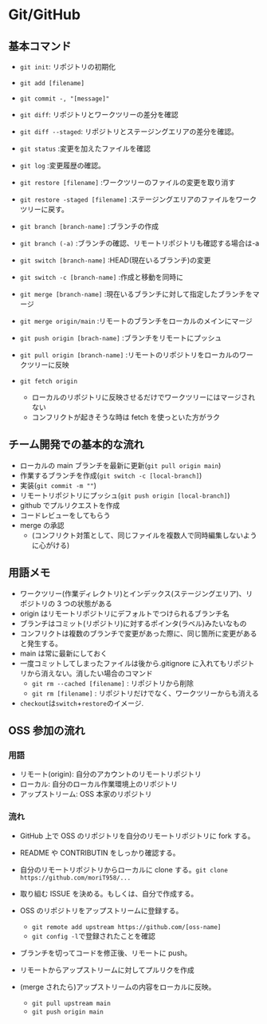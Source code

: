 # Git/GitHub

## 基本コマンド

- `git init`: リポジトリの初期化
- `git add [filename]`
- `git commit -, "[message]"`
- `git diff`: リポジトリとワークツリーの差分を確認
- `git diff --staged`: リポジトリとステージングエリアの差分を確認。
- `git status` :変更を加えたファイルを確認
- `git log` :変更履歴の確認。
- `git restore [filename]` :ワークツリーのファイルの変更を取り消す
- `git restore -staged [filename]` :ステージングエリアのファイルをワークツリーに戻す。
- `git branch [branch-name]` :ブランチの作成
- `git branch (-a)` :ブランチの確認、リモートリポジトリも確認する場合は-a
- `git switch [branch-name]` :HEAD(現在いるブランチ)の変更
- `git switch -c [branch-name]` :作成と移動を同時に
- `git merge [branch-name]` :現在いるブランチに対して指定したブランチをマージ
- `git merge origin/main` :リモートのブランチをローカルのメインにマージ
- `git push origin [brach-name]` :ブランチをリモートにプッシュ
- `git pull origin [branch-name]` :リモートのリポジトリをローカルのワークツリーに反映

- `git fetch origin`
  - ローカルのリポジトリに反映させるだけでワークツリーにはマージされない
  - コンフリクトが起きそうな時は fetch を使っといた方がラク

## チーム開発での基本的な流れ

- ローカルの main ブランチを最新に更新(`git pull origin main`)
- 作業するブランチを作成(`git switch -c [local-branch]`)
- 実装(`git commit -m ""`)
- リモートリポジトリにプッシュ(`git push origin [local-branch]`)
- github でプルリクエストを作成
- コードレビューをしてもらう
- merge の承認
  - (コンフリクト対策として、同じファイルを複数人で同時編集しないように心がける)

## 用語メモ

- ワークツリー(作業ディレクトリ)とインデックス(ステージングエリア)、リポジトリの 3 つの状態がある
- origin はリモートリポジトリにデフォルトでつけられるブランチ名
- ブランチはコミット(リポジトリ)に対するポインタ(ラベル)みたいなもの
- コンフリクトは複数のブランチで変更があった際に、同じ箇所に変更があると発生する。
- main は常に最新にしておく
- 一度コミットしてしまったファイルは後から.gitignore に入れてもリポジトリから消えない。消したい場合のコマンド
  - `git rm --cached [filename]` : リポジトリから削除
  - `git rm [filename]` : リポジトリだけでなく、ワークツリーからも消える
- `checkout`は`switch`+`restore`のイメージ.

## OSS 参加の流れ

### 用語

- リモート(origin): 自分のアカウントのリモートリポジトリ
- ローカル: 自分のローカル作業環境上のリポジトリ
- アップストリーム: OSS 本家のリポジトリ

### 流れ

- GitHub 上で OSS のリポジトリを自分のリモートリポジトリに fork する。
- README や CONTRIBUTIN をしっかり確認する。
- 自分のリモートリポジトリからローカルに clone する。`git clone https://github.com/moriT958/...`
- 取り組む ISSUE を決める。もしくは、自分で作成する。
- OSS のリポジトリをアップストリームに登録する。

  - `git remote add upstream https://github.com/[oss-name]`
  - `git config -l`で登録されたことを確認

- ブランチを切ってコードを修正後、リモートに push。
- リモートからアップストリームに対してプルリクを作成
- (merge されたら)アップストリームの内容をローカルに反映。

  - `git pull upstream main`
  - `git push origin main`
